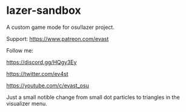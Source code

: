 # lazer-sandbox

A custom game mode for osu!lazer project.

Support: https://www.patreon.com/evast

Follow me:

https://discord.gg/HQgy3Ey

https://twitter.com/ev4st

https://youtube.com/c/evast_osu

Just a small notible change from small dot particles to triangles in the visualizer menu.
